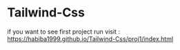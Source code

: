 # Tailwind-Css
if you want to see first project run visit : https://habiba1999.github.io/Tailwind-Css/proj1/index.html
